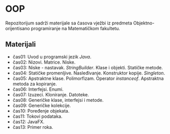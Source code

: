 # OOP
Repozitorijum sadrži materijale sa časova vježbi iz predmeta Objektno-orijentisano programiranje na Matematičkom fakultetu.

## Materijali
  - čas01: Uvod u programski jezik _Java_.
  - čas02: Nizovi. Matrice. Niske.
  - čas03: Niske - nastavak. _StringBuilder_. Klase i objekti. Statičke metode.
  - čas04: Statičke promenljive. Nasleđivanje. Konstruktor kopije. _Singleton_.
  - čas05: Apstraktne klase. Polimorfizam. Operator _instanceof_. Apstraktna metoda za kopiranje.
  - čas06: Interfejsi. Enumi.
  - čas07: Izuzeci. Kloniranje. Datoteke.
  - čas08: Generičke klase, interfejsi i metode.
  - čas09: Generičke kolekcije.
  - čas10: Poređenje objekata. 
  - čas11: Tokovi podataka.
  - čas12: JavaFX.
  - čas13: Primer roka. 
